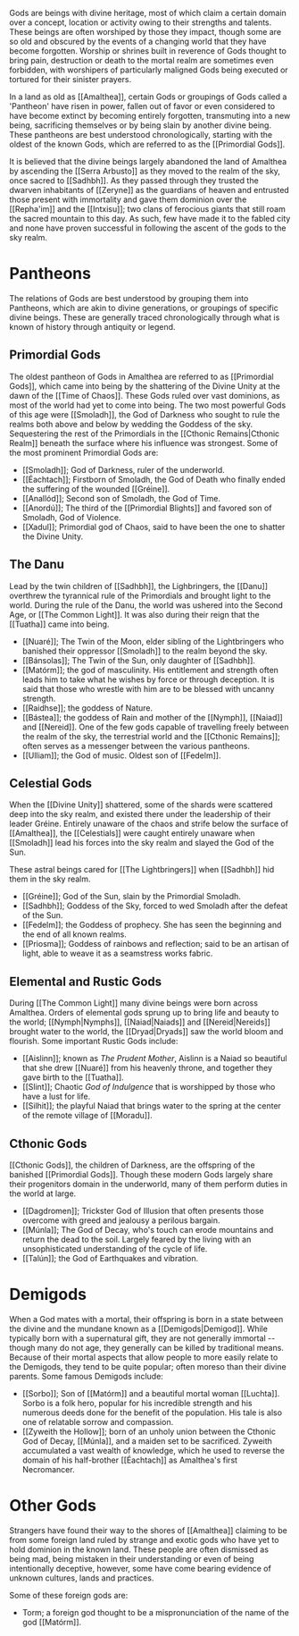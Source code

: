 Gods are beings with divine heritage, most of which claim a certain domain over a concept, location or activity owing to their strengths and talents. These beings are often worshiped by those they impact, though some are so old and obscured by the events of a changing world that they have become forgotten. Worship or shrines built in reverence of Gods thought to bring pain, destruction or death to the mortal realm are sometimes even forbidden, with worshipers of particularly maligned Gods being executed or tortured for their sinister prayers.

In a land as old as [[Amalthea]], certain Gods or groupings of Gods called a 'Pantheon' have risen in power,  fallen out of favor or even considered to have become extinct by becoming entirely forgotten, transmuting into a new being, sacrificing themselves or by being slain by another divine being. These pantheons are best understood chronologically, starting with the oldest of the known Gods, which are referred to as the [[Primordial Gods]].

It is believed that the divine beings largely abandoned the land of Amalthea by ascending the [[Serra Arbusto]] as they moved to the realm of the sky, once sacred to [[Sadhbh]]. As they passed through they trusted the dwarven inhabitants of [[Zeryne]] as the guardians of heaven and entrusted those present with immortality and gave them dominion over the [[Repha'im]] and the [[Intxisu]]; two clans of ferocious giants that still roam the sacred mountain to this day. As such, few have made it to the fabled city and none have proven successful in following the ascent of the gods to the sky realm.

# Pantheons
The relations of Gods are best understood by grouping them into Pantheons, which are akin to divine generations, or groupings of specific divine beings. These are generally traced chronologically through what is known of history through antiquity or legend.

## Primordial Gods
The oldest pantheon of Gods in Amalthea are referred to as [[Primordial Gods]], which came into being by the shattering of the Divine Unity at the dawn of the [[Time of Chaos]]. These Gods ruled over vast dominions, as most of the world had yet to come into being. The two most powerful Gods of this age were [[Smoladh]], the God of Darkness who sought to rule the realms both above and below by wedding the Goddess of the sky. Sequestering the rest of the Primordials in the [[Cthonic Remains|Cthonic Realm]] beneath the surface where his influence was strongest. Some of the most prominent Primordial Gods are:

- [[Smoladh]]; God of Darkness, ruler of the underworld.
- [[Éachtach]]; Firstborn of Smoladh, the God of Death who finally ended the suffering of the wounded [[Gréine]].
- [[Anallód]]; Second son of Smoladh, the God of Time.
- [[Anordú]]; The third of the [[Primordial Blights]] and favored son of Smoladh, God of Violence.
- [[Xadul]]; Primordial god of Chaos, said to have been the one to shatter the Divine Unity.

## The Danu
Lead by the twin children of [[Sadhbh]], the Lighbringers, the [[Danu]] overthrew the tyrannical rule of the Primordials and brought light to the world. During the rule of the Danu, the world was ushered into the Second Age, or [[The Common Light]]. It was also during their reign that the [[Tuatha]] came into being.

- [[Nuaré]]; The Twin of the Moon, elder sibling of the Lightbringers who banished their oppressor [[Smoladh]] to the realm beyond the sky.
- [[Bánsolas]]; The Twin of the Sun, only daughter of [[Sadhbh]]. 
- [[Matórm]]; the god of masculinity. His entitlement and strength often leads him to take what he wishes by force or through deception. It is said that those who wrestle with him are to be blessed with uncanny strength.
- [[Raidhse]]; the goddess of Nature.
- [[Bástea]]; the goddess of Rain and mother of the [[Nymph]], [[Naiad]] and [[Nereid]]. One of the few gods capable of travelling freely between the realm of the sky, the terrestrial world and the [[Cthonic Remains]]; often serves as a messenger between the various pantheons.
- [[Ulliam]]; the God of music. Oldest son of [[Fedelm]].

## Celestial Gods
When the [[Divine Unity]] shattered, some of the shards were scattered deep into the sky realm, and existed there under the leadership of their leader Gréine. Entirely unaware of the chaos and strife below the surface of [[Amalthea]], the [[Celestials]] were caught entirely unaware when [[Smoladh]] lead his forces into the sky realm and slayed the God of the Sun. 

These astral beings cared for [[The Lightbringers]] when [[Sadhbh]] hid them in the sky realm.

- [[Gréine]]; God of the Sun, slain by the Primordial Smoladh.
- [[Sadhbh]]; Goddess of the Sky, forced to wed Smoladh after the defeat of the Sun.
- [[Fedelm]]; the Goddess of prophecy. She has seen the beginning and the end of all known realms.
- [[Priosma]]; Goddess of rainbows and reflection; said to be an artisan of light, able to weave it as a seamstress works fabric.

## Elemental and Rustic Gods
During [[The Common Light]] many divine beings were born across Amalthea. Orders of elemental gods sprung up to bring life and beauty to the world; [[Nymph|Nymphs]], [[Naiad|Naiads]] and [[Nereid|Nereids]] brought water to the world, the [[Dryad|Dryads]] saw the world bloom and flourish. Some important Rustic Gods include:

- [[Aislinn]]; known as *The Prudent Mother*, Aislinn is a Naiad so beautiful that she drew [[Nuaré]] from his heavenly throne, and together they gave birth to the [[Tuatha]].
- [[Slint]]; Chaotic *God of Indulgence* that is worshipped by those who have a lust for life.
- [[Silhit]]; the playful Naiad that brings water to the spring at the center of the remote village of [[Moradu]].

## Cthonic Gods
[[Cthonic Gods]], the children of Darkness, are the offspring of the banished [[Primordial Gods]]. Though these modern Gods largely share their progenitors domain in the underworld, many of them perform duties in the world at large. 

- [[Dagdromen]]; Trickster God of Illusion that often presents those overcome with greed and jealousy a perilous bargain.
- [[Múnla]]; The God of Decay, who's touch can erode mountains and return the dead to the soil. Largely feared by the living with an unsophisticated understanding of the cycle of life.
- [[Talún]]; the God of Earthquakes and vibration.

# Demigods
When a God mates with a mortal, their offspring is born in a state between the divine and the mundane known as a [[Demigods|Demigod]]. While typically born with a supernatural gift, they are not generally immortal -- though many do not age, they generally can be killed by traditional means. Because of their mortal aspects that allow people to more easily relate to the Demigods, they tend to be quite popular; often moreso than their divine parents. Some famous Demigods include:

- [[Sorbo]]; Son of [[Matórm]] and a beautiful mortal woman [[Luchta]]. Sorbo is a folk hero, popular for his incredible strength and his numerous deeds done for the benefit of the population. His tale is also one of relatable sorrow and compassion.
- [[Zyweith the Hollow]]; born of an unholy union between the Cthonic God of Decay, [[Múnla]], and a maiden set to be sacrificed. Zyweith accumulated a vast wealth of knowledge, which he used to reverse the domain of his half-brother [[Éachtach]] as Amalthea's first Necromancer.

# Other Gods

Strangers have found their way to the shores of [[Amalthea]] claiming to be from some foreign land ruled by strange and exotic gods who have yet to hold dominion in the known land. These people are often dismissed as being mad, being mistaken in their understanding or even of being intentionally deceptive, however, some have come bearing evidence of unknown cultures, lands and practices.

Some of these foreign gods are:
- Torm; a foreign god thought to be a mispronunciation of the name of the god [[Matórm]].